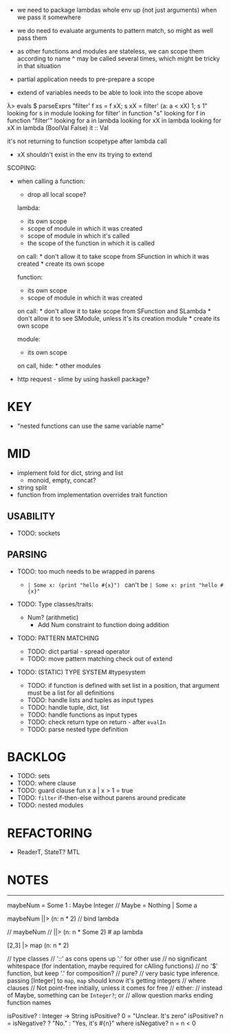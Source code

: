 * we need to package lambdas whole env up (not just arguments) when we pass it somewhere
* we do need to evaluate arguments to pattern match, so might as well pass them

* as other functions and modules are stateless, we can scope them according to name
  ^ may be called several times, which might be tricky in that situation



















* partial application needs to pre-prepare a scope

* extend of variables needs to be able to look into the scope above

λ> evals $ parseExprs "filter' f xs = f xX; s xX = filter' (a: a < xX) 1; s 1"
looking for s in module
looking for filter' in function "s"
looking for f in function "filter'"
looking for a in lambda
looking for xX in lambda
looking for xX in lambda
(BoolVal False)
it :: Val

it's not returning to function scopetype after lambda call



* xX shouldn't exist in the env its trying to extend

SCOPING:

* when calling a function:
  * drop all local scope?

  lambda:
    * its own scope
    * scope of module in which it was created
    * scope of module in which it's called
    * the scope of the function in which it is called

    on call:
      * don't allow it to take scope from SFunction in which it was created
      * create its own scope


  function:
    * its own scope
    * scope of module in which it was created

    on call:
      * don't allow it to take scope from SFunction and SLambda
      * don't allow it to see SModule, unless it's its creation module
      * create its own scope

  module:
    * its own scope

    on call, hide:
      * other modules





* http request - slime by using haskell package?







# KEY

  - "nested functions can use the same variable name"

# MID

  - implement fold for dict, string and list
    - monoid, empty, concat?
  - string split
  - function from implementation overrides trait function

  ## USABILITY
  - TODO: sockets

  ## PARSING
  - TODO: too much needs to be wrapped in parens
    * `| Some x: (print "hello #{x}") ` can't be `| Some x: print "hello #{x}"`

  - TODO: Type classes/traits:
    * Num? (arithmetic)
      * Add Num constraint to function doing addition

  - TODO: PATTERN MATCHING
    - TODO: dict partial - spread operator
    - TODO: move pattern matching check out of extend

  - TODO: (STATIC) TYPE SYSTEM #typesystem
    - TODO: if function is defined with set list in a position, that argument must be a list for all definitions
    - TODO: handle lists and tuples as input types
    - TODO: handle tuple, dict, list
    - TODO: handle functions as input types
    - TODO: check return type on return - after `evalIn`
    - TODO: parse nested type definition


# BACKLOG

  - TODO: sets
  - TODO: where clause
  - TODO: guard clause
    fun x a
    | x > 1 = true
  - TODO: `filter` if-then-else without parens around predicate
  - TODO: nested modules

# REFACTORING

* ReaderT, StateT? MTL

# NOTES

----

maybeNum = Some 1 :  Maybe Integer // Maybe = Nothing | Some a

maybeNum
||> (n: n * 2) // bind lambda

// maybeNum
// ||> (n: n * Some 2) # ap lambda

[2,3]
|> map (n: n * 2)

// type classes
// '::' as cons opens up ':' for other use
// no significant whitespace (for indentation, maybe required for cAlling functions)
// no '$' function, but keep '.' for composition?
// pure?
// very basic type inference. passing [Integer] to `map`, `map` should know it's getting integers
// where clauses
// Not point-free initially, unless it comes for free
// either:
  // instead of Maybe, something can be `Integer?`; or
  // allow question marks ending function names

isPositive? : Integer -> String
isPositive? 0 = "Unclear. It's zero"
isPositive? n = isNegative? ? "No." : "Yes, it's #{n}"
where isNegative? n = n < 0
